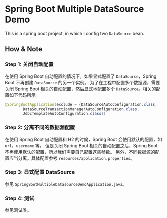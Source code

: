 # Spring Boot Multiple DataSource Demo

This is a spring boot project, in which I config two `DataSource` bean.

## How & Note

### Step 1: 关闭自动配置

在使用 Spring Boot 自动配置的情况下，如果显式配置了 `DataSource`，Spring Boot 不再创建 `DataSource` 的另一个实例。
为了在工程中配置多个数据源，需要关闭 Spring Boot 相关的自动配置，然后显式地配置多个 `DataSource`。相关的配置如下代码所示。

```java
@SpringBootApplication(exclude = {DataSourceAutoConfiguration.class,
        DataSourceTransactionManagerAutoConfiguration.class,
        JdbcTemplateAutoConfiguration.class})
```

### Step 2: 分离不同的数据源配置

在使用 Spring Boot 自动配置和 H2 的时候，Spring Boot 会使用默认的配置，如 `url`，`username` 等。
但是关闭 Spring Boot 相关的自动配置之后，Spring Boot 不再使用默认的配置，所以我们需要自己配置这些参数。
另外，不同数据源的配置应当分离。具体配置参考 `resources/application.properties`。

### Step 3: 显式配置 DataSource

参见 `SpringBootMultipleDatasourceDemoApplication.java`。

### Step 4: 测试

参见测试类。